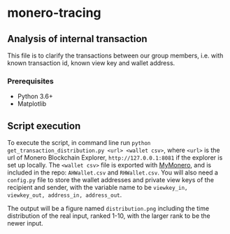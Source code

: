 # monero-tracing
## Analysis of internal transaction
This file is to clarify the transactions between our group members, i.e. with known transaction id, known view key and wallet address. 

### Prerequisites
* Python 3.6+
* Matplotlib

## Script execution
To execute the script, in command line run ```python get_transaction_distribution.py <url> <wallet csv>```, where ```<url>``` is the url of Monero Blockchain Explorer, ```http://127.0.0.1:8081``` if the explorer is set up locally. The ```<wallet csv>``` file is exported with [MyMonero](https://mymonero.com/), and is included in the repo: ```AHWallet.csv``` and ```RHWallet.csv```. You will also need a ```config.py``` file to store the wallet addresses and private view keys of the recipient and sender, with the variable name to be ```viewkey_in, viewkey_out, address_in, address_out```.

The output will be a figure named ```distribution.png``` including the time distribution of the real input, ranked 1-10, with the larger rank to be the newer input.